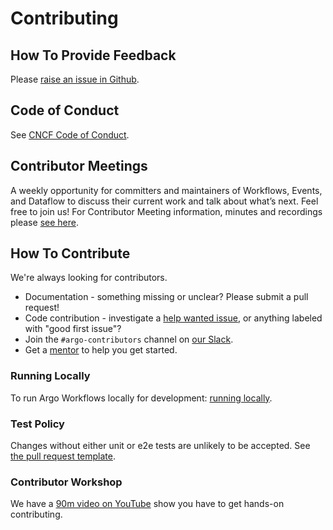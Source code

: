 # Contributing

## How To Provide Feedback

Please [raise an issue in Github](https://github.com/argoproj/argo-workflows/issues).

## Code of Conduct

See [CNCF Code of Conduct](https://github.com/cncf/foundation/blob/master/code-of-conduct.md).

## Contributor Meetings

A weekly opportunity for committers and maintainers of Workflows, Events, and Dataflow to discuss their current work and talk
about what’s next. Feel free to join us! For Contributor Meeting information, minutes and recordings
please [see here](https://bit.ly/argo-data-weekly).

## How To Contribute

We're always looking for contributors.

* Documentation - something missing or unclear? Please submit a pull request!
* Code contribution - investigate a [help wanted issue](https://github.com/argoproj/argo-workflows/issues?q=is%3Aopen+is%3Aissue+label%3A%22help+wanted%22+label%3A%22good+first+issue%22), or anything labeled with "good first issue"?
* Join the `#argo-contributors` channel on [our Slack](https://argoproj.github.io/community/join-slack).
* Get a [mentor](mentoring.md) to help you get started.

### Running Locally

To run Argo Workflows locally for development: [running locally](running-locally.md).

### Test Policy

Changes without either unit or e2e tests are unlikely to be accepted. See [the pull request template](https://github.com/argoproj/argo-workflows/blob/master/.github/pull_request_template.md).

### Contributor Workshop

We have a [90m video on YouTube](https://youtu.be/zZv0lNCDG9w) show you have to get hands-on contributing.
